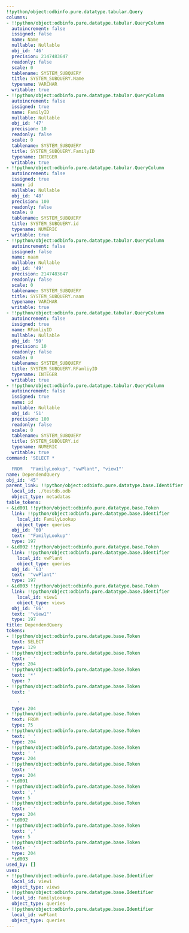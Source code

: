 ```yaml
---
!!python/object:odbinfo.pure.datatype.tabular.Query
columns:
- !!python/object:odbinfo.pure.datatype.tabular.QueryColumn
  autoincrement: false
  issigned: false
  name: Name
  nullable: Nullable
  obj_id: '46'
  precision: 2147483647
  readonly: false
  scale: 0
  tablename: SYSTEM_SUBQUERY
  title: SYSTEM_SUBQUERY.Name
  typename: VARCHAR
  writable: true
- !!python/object:odbinfo.pure.datatype.tabular.QueryColumn
  autoincrement: false
  issigned: true
  name: FamilyID
  nullable: Nullable
  obj_id: '47'
  precision: 10
  readonly: false
  scale: 0
  tablename: SYSTEM_SUBQUERY
  title: SYSTEM_SUBQUERY.FamilyID
  typename: INTEGER
  writable: true
- !!python/object:odbinfo.pure.datatype.tabular.QueryColumn
  autoincrement: false
  issigned: true
  name: id
  nullable: Nullable
  obj_id: '48'
  precision: 100
  readonly: false
  scale: 0
  tablename: SYSTEM_SUBQUERY
  title: SYSTEM_SUBQUERY.id
  typename: NUMERIC
  writable: true
- !!python/object:odbinfo.pure.datatype.tabular.QueryColumn
  autoincrement: false
  issigned: false
  name: naam
  nullable: Nullable
  obj_id: '49'
  precision: 2147483647
  readonly: false
  scale: 0
  tablename: SYSTEM_SUBQUERY
  title: SYSTEM_SUBQUERY.naam
  typename: VARCHAR
  writable: true
- !!python/object:odbinfo.pure.datatype.tabular.QueryColumn
  autoincrement: false
  issigned: true
  name: RFamliyID
  nullable: Nullable
  obj_id: '50'
  precision: 10
  readonly: false
  scale: 0
  tablename: SYSTEM_SUBQUERY
  title: SYSTEM_SUBQUERY.RFamliyID
  typename: INTEGER
  writable: true
- !!python/object:odbinfo.pure.datatype.tabular.QueryColumn
  autoincrement: false
  issigned: true
  name: id
  nullable: Nullable
  obj_id: '51'
  precision: 100
  readonly: false
  scale: 0
  tablename: SYSTEM_SUBQUERY
  title: SYSTEM_SUBQUERY.id
  typename: NUMERIC
  writable: true
command: 'SELECT *

  FROM   "FamilyLookup", "vwPlant", "view1"'
name: DependendQuery
obj_id: '45'
parent_link: !!python/object:odbinfo.pure.datatype.base.Identifier
  local_id: ./testdb.odb
  object_type: metadatas
table_tokens:
- &id001 !!python/object:odbinfo.pure.datatype.base.Token
  link: !!python/object:odbinfo.pure.datatype.base.Identifier
    local_id: FamilyLookup
    object_type: queries
  obj_id: '60'
  text: '"FamilyLookup"'
  type: 197
- &id002 !!python/object:odbinfo.pure.datatype.base.Token
  link: !!python/object:odbinfo.pure.datatype.base.Identifier
    local_id: vwPlant
    object_type: queries
  obj_id: '63'
  text: '"vwPlant"'
  type: 197
- &id003 !!python/object:odbinfo.pure.datatype.base.Token
  link: !!python/object:odbinfo.pure.datatype.base.Identifier
    local_id: view1
    object_type: views
  obj_id: '66'
  text: '"view1"'
  type: 197
title: DependendQuery
tokens:
- !!python/object:odbinfo.pure.datatype.base.Token
  text: SELECT
  type: 129
- !!python/object:odbinfo.pure.datatype.base.Token
  text: ' '
  type: 204
- !!python/object:odbinfo.pure.datatype.base.Token
  text: '*'
  type: 7
- !!python/object:odbinfo.pure.datatype.base.Token
  text: '

    '
  type: 204
- !!python/object:odbinfo.pure.datatype.base.Token
  text: FROM
  type: 75
- !!python/object:odbinfo.pure.datatype.base.Token
  text: ' '
  type: 204
- !!python/object:odbinfo.pure.datatype.base.Token
  text: ' '
  type: 204
- !!python/object:odbinfo.pure.datatype.base.Token
  text: ' '
  type: 204
- *id001
- !!python/object:odbinfo.pure.datatype.base.Token
  text: ','
  type: 5
- !!python/object:odbinfo.pure.datatype.base.Token
  text: ' '
  type: 204
- *id002
- !!python/object:odbinfo.pure.datatype.base.Token
  text: ','
  type: 5
- !!python/object:odbinfo.pure.datatype.base.Token
  text: ' '
  type: 204
- *id003
used_by: []
uses:
- !!python/object:odbinfo.pure.datatype.base.Identifier
  local_id: view1
  object_type: views
- !!python/object:odbinfo.pure.datatype.base.Identifier
  local_id: FamilyLookup
  object_type: queries
- !!python/object:odbinfo.pure.datatype.base.Identifier
  local_id: vwPlant
  object_type: queries
---
```

